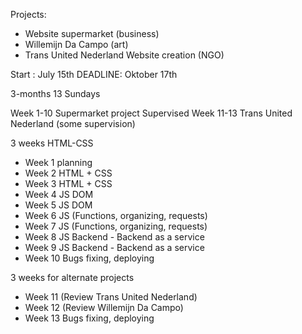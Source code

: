 Projects:
* Website supermarket (business)
* Willemijn Da Campo (art)
* Trans United Nederland Website creation (NGO)

Start : July 15th
DEADLINE: Oktober 17th 

3-months
13 Sundays

Week 1-10 Supermarket project Supervised
Week 11-13 Trans United Nederland (some supervision)

3 weeks HTML-CSS 

* Week 1 planning
* Week 2 HTML + CSS
* Week 3 HTML + CSS
* Week 4 JS DOM
* Week 5 JS DOM
* Week 6 JS (Functions, organizing, requests)
* Week 7 JS (Functions, organizing, requests)
* Week 8 JS Backend - Backend as a service
* Week 9 JS Backend - Backend as a service
* Week 10 Bugs fixing, deploying

3 weeks for alternate projects

* Week 11 (Review Trans United Nederland)
* Week 12 (Review Willemijn Da Campo)
* Week 13 Bugs fixing, deploying
